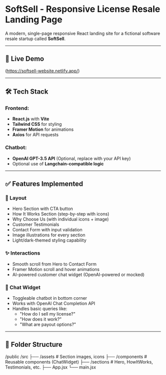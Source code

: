 # SoftSell - Responsive License Resale Landing Page

A modern, single-page responsive React landing site for a fictional software resale startup called **SoftSell**.

---

## 🚀 Live Demo

(https://softsell-website.netlify.app/)

---

## 🛠️ Tech Stack

### Frontend:
- **React.js** with **Vite**
- **Tailwind CSS** for styling
- **Framer Motion** for animations
- **Axios** for API requests

### Chatbot:
- **OpenAI GPT-3.5 API** (Optional, replace with your API key)
- Optional use of **Langchain-compatible logic**

---

## ✅ Features Implemented

### 📄 Layout
- Hero Section with CTA button
- How It Works Section (step-by-step with icons)
- Why Choose Us (with individual icons + image)
- Customer Testimonials
- Contact Form with input validation
- Image illustrations for every section
- Light/dark-themed styling capability

### ✨ Interactions
- Smooth scroll from Hero to Contact Form
- Framer Motion scroll and hover animations
- AI-powered customer chat widget (OpenAI-powered or mocked)

### 🧠 Chat Widget
- Toggleable chatbot in bottom corner
- Works with OpenAI Chat Completion API
- Handles basic queries like:
  - "How do I sell my license?"
  - "How does it work?"
  - "What are payout options?"

---

## 📂 Folder Structure
/public
/src
├── /assets # Section images, icons
├── /components # Reusable components (ChatWidget)
├── /sections # Hero, HowItWorks, Testimonials, etc.
├── App.jsx
└── main.jsx
